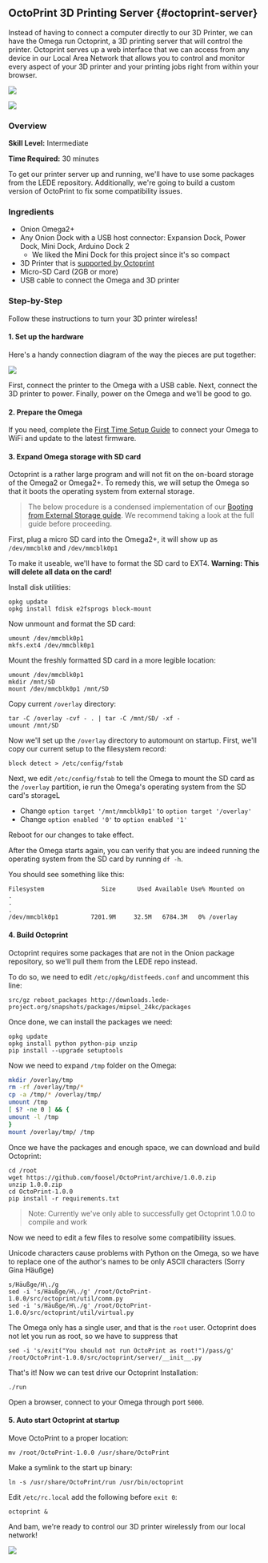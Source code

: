 ## OctoPrint 3D Printing Server {#octoprint-server}

Instead of having to connect a computer directly to our 3D Printer, we can have the Omega run Octoprint, a 3D printing server that will control the printer. Octoprint serves up a web interface that we can access from any device in our Local Area Network that allows you to control and monitor every aspect of your 3D printer and your printing jobs right from within your browser.

![](./img/3d-print-server-complete.jpg)

![](./img/3d-print-server-web-interface.png)


### Overview

**Skill Level:** Intermediate

**Time Required:** 30 minutes

To get our printer server up and running, we'll have to use some packages from the LEDE repository. Additionally, we're going to build a custom version of OctoPrint to fix some compatibility issues.

### Ingredients

* Onion Omega2+
* Any Onion Dock with a USB host connector: Expansion Dock, Power Dock, Mini Dock, Arduino Dock 2
	* We liked the Mini Dock for this project since it's so compact
* 3D Printer that is [supported by Octoprint](https://github.com/foosel/OctoPrint/wiki/Supported-Printers)
* Micro-SD Card (2GB or more)
* USB cable to connect the Omega and 3D printer

### Step-by-Step

Follow these instructions to turn your 3D printer wireless!

#### 1. Set up the hardware

Here's a handy connection diagram of the way the pieces are put together:

![](https://community.onion.io/uploads/files/1486496031636-3d-printer-haredare-setup-1.png)

First, connect the printer to the Omega with a USB cable. Next, connect the 3D printer to power. Finally, power on the Omega and we'll be good to go.

#### 2. Prepare the Omega

If you need, complete the [First Time Setup Guide](https://docs.onion.io/omega2-docs/first-time-setup.html) to connect your Omega to WiFi and update to the latest firmware.


#### 3. Expand Omega storage with SD card

Octoprint is a rather large program and will not fit on the on-board storage of the Omega2 or Omega2+. To remedy this, we will setup the Omega so that it boots the operating system from external storage.

> The below procedure is a condensed implementation of our [Booting from External Storage guide](https://docs.onion.io/omega2-docs/boot-from-external-storage.html). We recommend taking a look at the full guide before proceeding.

First, plug a micro SD card into the Omega2+, it will show up as `/dev/mmcblk0` and `/dev/mmcblk0p1`

To make it useable, we'll have to format the SD card to EXT4. **Warning: This will delete all data on the card!**

Install disk utilities:

```
opkg update
opkg install fdisk e2fsprogs block-mount
```
Now unmount and format the SD card:

```
umount /dev/mmcblk0p1
mkfs.ext4 /dev/mmcblk0p1
```

Mount the freshly formatted SD card in a more legible location:

```
umount /dev/mmcblk0p1
mkdir /mnt/SD
mount /dev/mmcblk0p1 /mnt/SD
```

Copy current `/overlay` directory:

```
tar -C /overlay -cvf - . | tar -C /mnt/SD/ -xf -
umount /mnt/SD
```

Now we'll set up the `/overlay` directory to automount on startup. First, we'll copy our current setup to the filesystem record:

```
block detect > /etc/config/fstab
```

Next, we edit `/etc/config/fstab` to tell the Omega to mount the SD card as the `/overlay` partition, ie run the Omega's operating system from the SD card's storageL

* Change `option target '/mnt/mmcblk0p1'` to `option target '/overlay'`
* Change `option enabled '0'` to `option enabled '1'`

Reboot for our changes to take effect.


After the Omega starts again, you can verify that you are indeed running the operating system from the SD card by running `df -h`.

You should see something like this:

```
Filesystem                Size      Used Available Use% Mounted on
.
.
.
/dev/mmcblk0p1         7201.9M     32.5M   6784.3M   0% /overlay
```


#### 4. Build Octoprint

Octoprint requires some packages that are not in the Onion package  repository, so we'll pull them from the LEDE repo instead.

To do so, we need to edit `/etc/opkg/distfeeds.conf` and uncomment this line:

```
src/gz reboot_packages http://downloads.lede-project.org/snapshots/packages/mipsel_24kc/packages
```

Once done, we can install the packages we need:

```
opkg update
opkg install python python-pip unzip
pip install --upgrade setuptools
```

Now we need to expand `/tmp` folder on the Omega:

```bash
mkdir /overlay/tmp
rm -rf /overlay/tmp/*
cp -a /tmp/* /overlay/tmp/
umount /tmp
[ $? -ne 0 ] && {
umount -l /tmp
}
mount /overlay/tmp/ /tmp
```

Once we have the packages and enough space, we can download and build Octoprint:

```
cd /root
wget https://github.com/foosel/OctoPrint/archive/1.0.0.zip
unzip 1.0.0.zip
cd OctoPrint-1.0.0
pip install -r requirements.txt
```

>Note: Currently we've only able to successfully get Octoprint 1.0.0 to compile and work

Now we need to edit a few files to resolve some compatibility issues.

Unicode characters cause problems with Python on the Omega, so we have to replace one of the author's names to be only ASCII characters (Sorry Gina Häußge)


```
s/Häußge/H\./g
sed -i 's/Häußge/H\./g' /root/OctoPrint-1.0.0/src/octoprint/util/comm.py
sed -i 's/Häußge/H\./g' /root/OctoPrint-1.0.0/src/octoprint/util/virtual.py
```

The Omega only has a single user, and that is the `root` user. Octoprint does not let you run as root, so we have to suppress that

```
sed -i 's/exit("You should not run OctoPrint as root!")/pass/g' /root/OctoPrint-1.0.0/src/octoprint/server/__init__.py
```

That's it! Now we can test drive our Octoprint Installation:

```
./run
```

Open a browser, connect to your Omega through port `5000`.


#### 5. Auto start Octoprint at startup

Move OctoPrint to a proper location:

```
mv /root/OctoPrint-1.0.0 /usr/share/OctoPrint
```

Make a symlink to the start up binary:

```
ln -s /usr/share/OctoPrint/run /usr/bin/octoprint
```

Edit `/etc/rc.local` add the following before `exit 0`:

```
octoprint &
```

And bam, we're ready to control our 3D printer wirelessly from our local network!

![](./img/3d-print-server-web-interface.png)
